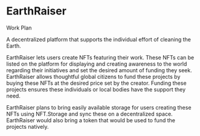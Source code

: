 # EarthRaiser

Work Plan


A decentralized platform that supports the individual effort of cleaning the Earth.

EarthRaiser lets users create NFTs featuring their work. These NFTs can be listed on the platform for displaying and creating awareness to the world regarding their initiatives and set the desired amount of funding they seek. EarthRaiser allows thoughtful global citizens to fund these projects by buying these NFTs at the desired price set by the creator. Funding these projects ensures these individuals or local bodies have the support they need.

EarthRaiser plans to bring easily available storage for users creating these NFTs using NFT.Storage and sync these on a decentralized space. EarthRaiser would also bring a token that would be used to fund the projects natively.
